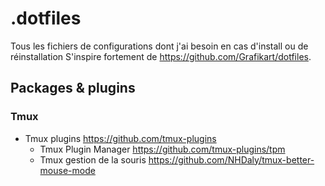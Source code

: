 # .dotfiles
Tous les fichiers de configurations dont j'ai besoin en cas d'install ou de réinstallation
S'inspire fortement de https://github.com/Grafikart/dotfiles.

## Packages & plugins

### Tmux
* Tmux plugins https://github.com/tmux-plugins
  * Tmux Plugin Manager https://github.com/tmux-plugins/tpm
  * Tmux gestion de la souris https://github.com/NHDaly/tmux-better-mouse-mode
